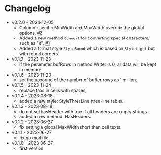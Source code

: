 # Changelog

- v0.2.0 - 2024-12-05
    - Column-specific MinWidth and MaxWidth override the global options. [#2](https://github.com/shenwei356/stable/pull/2/)
    - Added a new method `Convert` for converting special characters, such as "\t". [#1](https://github.com/shenwei356/stable/issues/1)
    - Added a format style `StyleRound` which is based on `StyleLight` but with round corners.
- v0.1.7 - 2023-11-23
    - if the perameter bufRows in method Writer is 0, all data will be kept in memory
- v0.1.6 - 2023-11-23
    - set the upbound of the number of buffer rows as 1 million.
- v0.1.5 - 2023-11-24
    - replace tabs in cells with spaces.
- v0.1.4 - 2023-08-18
    - added a new style: StyleThreeLine (tree-line table).
- v0.1.3 - 2023-08-18
    - do not set hasHeader with true if all headers are empty strings.
    - added a new method: HasHeaders.
- v0.1.2 - 2023-06-27
    - fix setting a global MaxWidth short than cell texts.
- v0.1.1 - 2023-06-27
    - fix go.mod file
- v0.1.0 - 2023-06-27
    - first version
